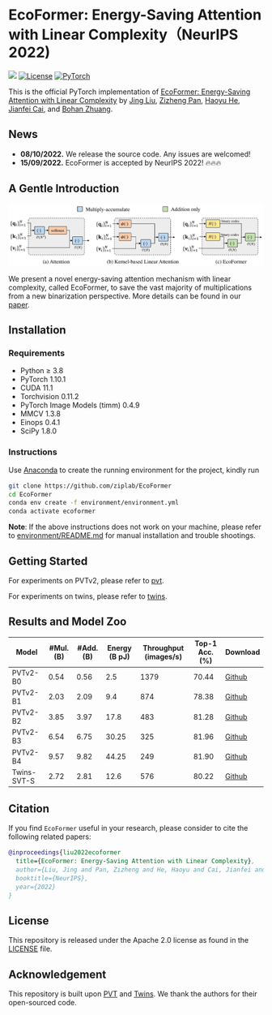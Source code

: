 # EcoFormer: Energy-Saving Attention with Linear Complexity（NeurIPS 2022)
<a href="https://arxiv.org/abs/2209.09004"><img src="https://img.shields.io/badge/arXiv-2209.09004-b31b1b.svg" height=22.5></a> 
[![License](https://img.shields.io/badge/License-Apache_2.0-blue.svg)](https://opensource.org/licenses/Apache-2.0) 
<a href="https://pytorch.org/get-started/locally/"><img alt="PyTorch" src="https://img.shields.io/badge/PyTorch-ee4c2c?logo=pytorch&logoColor=white"></a>

This is the official PyTorch implementation of [EcoFormer: Energy-Saving Attention with Linear Complexity](https://arxiv.org/abs/2209.09004) by [Jing Liu](https://scholar.google.com/citations?user=-lHaZH4AAAAJ&hl=en), [Zizheng Pan](https://scholar.google.com.au/citations?user=w_VMopoAAAAJ&hl=en), [Haoyu He](https://scholar.google.com.au/citations?user=aU1zMhUAAAAJ&hl=en), [Jianfei Cai](https://scholar.google.com/citations?user=N6czCoUAAAAJ&hl=en), and [Bohan Zhuang](https://scholar.google.com.au/citations?user=DFuDBBwAAAAJ).

## News

- **08/10/2022.** We release the source code. Any issues are welcomed!
- **15/09/2022.** EcoFormer is accepted by NeurIPS 2022! 🔥🔥🔥

## A Gentle Introduction
![EcoFormer](framework.png)

We present a novel energy-saving attention mechanism with linear complexity, called EcoFormer, to save the vast majority of multiplications from a new binarization perspective. More details can be found in our [paper](https://arxiv.org/abs/2209.09004).

## Installation

### Requirements

- Python ≥ 3.8
- PyTorch 1.10.1
- CUDA 11.1
- Torchvision 0.11.2
- PyTorch Image Models (timm) 0.4.9
- MMCV 1.3.8
- Einops 0.4.1
- SciPy 1.8.0

### Instructions

Use [Anaconda](https://www.anaconda.com) to create the running environment for the project, kindly run

```bash
git clone https://github.com/ziplab/EcoFormer
cd EcoFormer
conda env create -f environment/environment.yml
conda activate ecoformer
```

**Note**: If the above instructions does not work on your machine, please refer to [environment/README.md](./environment/README.md) for manual installation and trouble shootings.

## Getting Started

For experiments on PVTv2, please refer to [pvt](./pvt).

For experiments on twins, please refer to [twins](./twins).

## Results and Model Zoo

| Model       | #Mul. (B) | #Add. (B) | Energy (B pJ) | Throughput (images/s) | Top-1 Acc. (%) | Download                                                                                       |
| ----------- | --------- | --------- | ------------- | --------------------- | -------------- | ---------------------------------------------------------------------------------------------- |
| PVTv2-B0    | 0.54      | 0.56      | 2.5           | 1379                  | 70.44          | [Github](https://github.com/ziplab/EcoFormer/releases/download/v1.0/pvtv2_b0_ecoformer.pth)    |
| PVTv2-B1    | 2.03      | 2.09      | 9.4           | 874                   | 78.38          | [Github](https://github.com/ziplab/EcoFormer/releases/download/v1.0/pvtv2_b1_ecoformer.pth)    |
| PVTv2-B2    | 3.85      | 3.97      | 17.8          | 483                   | 81.28          | [Github](https://github.com/ziplab/EcoFormer/releases/download/v1.0/pvtv2_b2_ecoformer.pth)    |
| PVTv2-B3    | 6.54      | 6.75      | 30.25         | 325                   | 81.96          | [Github](https://github.com/ziplab/EcoFormer/releases/download/v1.0/pvtv2_b3_ecoformer.pth)    |
| PVTv2-B4    | 9.57      | 9.82      | 44.25         | 249                   | 81.90          | [Github](https://github.com/ziplab/EcoFormer/releases/download/v1.0/pvtv2_b4_ecoformer.pth)    |
| Twins-SVT-S | 2.72      | 2.81      | 12.6          | 576                   | 80.22          | [Github](https://github.com/ziplab/EcoFormer/releases/download/v1.0/twins_svt_s_ecoformer.pth) |

## Citation
If you find ``EcoFormer`` useful in your research, please consider to cite the following related papers:

```BibTeX
@inproceedings{liu2022ecoformer
  title={EcoFormer: Energy-Saving Attention with Linear Complexity},
  author={Liu, Jing and Pan, Zizheng and He, Haoyu and Cai, Jianfei and Zhuang, Bohan},
  booktitle={NeurIPS},
  year={2022}
}
```

## License

This repository is released under the Apache 2.0 license as found in the [LICENSE](./LICENSE) file.

## Acknowledgement

This repository is built upon [PVT](https://github.com/whai362/PVT) and [Twins](https://github.com/Meituan-AutoML/Twins). We thank the authors for their open-sourced code.
